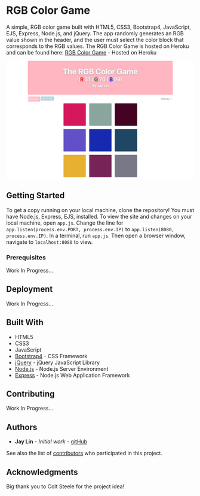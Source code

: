# RGB Color Game

A simple, RGB color game built with HTML5, CSS3, Bootstrap4, JavaScript, EJS, Express, Node.js, and jQuery. The app randomly generates an RGB value shown in the header, and the user must select the color block that corresponds to the RGB values. The RGB Color Game is hosted on Heroku and can be found here: [RGB Color Game](https://jaylin94-rgb-color-game.herokuapp.com/) - Hosted on Heroku

![alt text](https://github.com/jaylin94/rgb-color-game/blob/master/public/Screen%20Shot%202019-07-07%20at%203.27.09%20PM.png?raw=true)

## Getting Started

To get a copy running on your local machine, clone the repository! You must have Node.js, Express, EJS, installed. To view the site and changes on your local machine, open `app.js`. Change the line for `app.listen(process.env.PORT, process.env.IP)` to `app.listen(8080, process.env.IP)`. In a terminal, run `app.js`. Then open a browser window, navigate to `localhost:8080` to view.

### Prerequisites

Work In Progress...


## Deployment

Work In Progress...

## Built With
* HTML5
* CSS3
* JavaScript
* [Bootstrap4](https://getbootstrap.com/) - CSS Framework
* [jQuery](https://jquery.com/) - jQuery JavaScript Library
* [Node.js](https://nodejs.org/en/) - Node.js Server Environment
* [Express](http://expressjs.com) - Node.js Web Application Framework

## Contributing

Work In Progress...


## Authors

* **Jay Lin** - *Initial work* - [gitHub](https://github.com/jaylin94)

See also the list of [contributors](https://github.com/your/project/contributors) who participated in this project.


## Acknowledgments

Big thank you to Colt Steele for the project idea!
